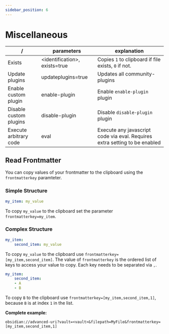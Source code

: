 ```yaml
---
sidebar_position: 6
---
```


# Miscellaneous
| /                      | parameters                     | explanation                                                                |
| ---------------------- | ------------------------------ | -------------------------------------------------------------------------- |
| Exists                 | <identification\>, exists=true | Copies `1` to clipboard if file exists, `0` if not.                        |
| Update plugins         | updateplugins=true             | Updates all community-plugins                                              |
| Enable custom plugin   | enable-plugin                  | Enable `enable-plugin` plugin                                              |
| Disable custom plugins | disable-plugin                 | Disable `disable-plugin` plugin                                            |
| Execute arbitrary code | eval                           | Execute any javascript code via eval. Requires extra setting to be enabled |

## Read Frontmatter

You can copy values of your frontmatter to the clipboard using the `frontmatterkey` paramteter.

### Simple Structure
```yaml
my_item: my_value
```
To copy `my_value` to the clipboard set the parameter `frontmatterkey=my_item`.

### Complex Structure
```yaml
my_item:
    second_item: my_value
```
To copy `my_value` to the clipboard use `frontmatterkey=[my_item,second_item]`.  The value of `frontmatterkey` is the ordered list of keys to access your value to copy. Each key needs to be separated via `,`.

```yaml
my_item:
    second_item:
    - A
    - B
```
To copy `B` to the clipboard use `frontmatterkey=[my_item,second_item,1]`, because `B` is at index `1` in the list.

**Complete example:**
```
obsidian://advanced-uri?vault=<vault>&filepath=MyFile&frontmatterkey=[my_item,second_item,1]
```